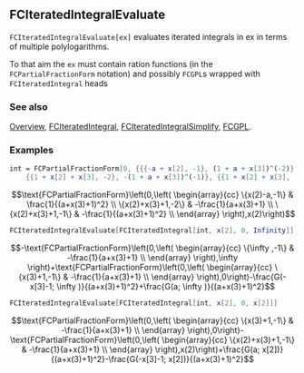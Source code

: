 ## FCIteratedIntegralEvaluate

`FCIteratedIntegralEvaluate[ex]` evaluates iterated integrals in ex in terms of multiple polylogarithms.

To that aim the `ex` must contain ration functions (in the `FCPartialFractionForm` notation) and possibly `FCGPL`s wrapped with `FCIteratedIntegral` heads

### See also

[Overview](Extra/FeynCalc.md), [FCIteratedIntegral](FCIteratedIntegral.md), [FCIteratedIntegralSimplify](FCIteratedIntegralSimplify.md), [FCGPL](FCGPL.md).

### Examples

```mathematica
int = FCPartialFractionForm[0, {{{-a + x[2], -1}, (1 + a + x[3])^(-2)}, 
    {{1 + x[2] + x[3], -2}, -(1 + a + x[3])^(-1)}, {{1 + x[2] + x[3], -1}, -(1 + a + x[3])^(-2)}}, x[2]]
```

$$\text{FCPartialFractionForm}\left(0,\left(
\begin{array}{cc}
 \{x(2)-a,-1\} & \frac{1}{(a+x(3)+1)^2} \\
 \{x(2)+x(3)+1,-2\} & -\frac{1}{a+x(3)+1} \\
 \{x(2)+x(3)+1,-1\} & -\frac{1}{(a+x(3)+1)^2} \\
\end{array}
\right),x(2)\right)$$

```mathematica
FCIteratedIntegralEvaluate[FCIteratedIntegral[int, x[2], 0, Infinity]]
```

$$-\text{FCPartialFractionForm}\left(0,\left(
\begin{array}{cc}
 \{\infty ,-1\} & -\frac{1}{a+x(3)+1} \\
\end{array}
\right),\infty \right)+\text{FCPartialFractionForm}\left(0,\left(
\begin{array}{cc}
 \{x(3)+1,-1\} & -\frac{1}{a+x(3)+1} \\
\end{array}
\right),0\right)-\frac{G(-x[3]-1; \infty )}{(a+x(3)+1)^2}+\frac{G(a; \infty )}{(a+x(3)+1)^2}$$

```mathematica
FCIteratedIntegralEvaluate[FCIteratedIntegral[int, x[2], 0, x[2]]]
```

$$\text{FCPartialFractionForm}\left(0,\left(
\begin{array}{cc}
 \{x(3)+1,-1\} & -\frac{1}{a+x(3)+1} \\
\end{array}
\right),0\right)-\text{FCPartialFractionForm}\left(0,\left(
\begin{array}{cc}
 \{x(2)+x(3)+1,-1\} & -\frac{1}{a+x(3)+1} \\
\end{array}
\right),x(2)\right)+\frac{G(a; x[2])}{(a+x(3)+1)^2}-\frac{G(-x[3]-1; x[2])}{(a+x(3)+1)^2}$$